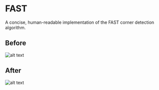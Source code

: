 # FAST
A concise, human-readable implementation of the FAST corner detection algorithm.

## Before
![alt text](https://github.com/tbliu/FAST/blob/master/assets/ansel.jpg "Before")

## After 
![alt text](https://github.com/tbliu/FAST/blob/master/assets/detected.png "After")
